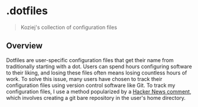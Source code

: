 # .dotfiles
> Koziej's collection of configuration files

## Overview
Dotfiles are user-specific configuration files that get their name from traditionally starting with a dot.
Users can spend hours configuring software to their liking, and losing these files often means losing countless hours of work.
To solve this issue, many users have chosen to track their configuration files using version control software like Git.
To track my configuration files, I use a method popularized by a [Hacker News comment](https://news.ycombinator.com/item?id=11070797), which involves creating a git bare repository in the user's home directory.
